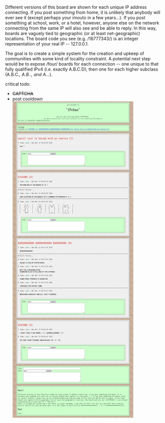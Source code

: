 Different versions of this board are shown for each unique IP address connecting. If you post something from home, it is unlikely that anybody will ever see it (except perhaps your imouto in a few years...). If you post something at school, work, or a hotel, however, anyone else on the network connecting from the same IP will also see and be able to reply. In this way, boards are vaguely tied to geographic (or at least net-geographic) locations. The board code you see (e.g. /16777343/) is an integer representation of your real IP -- 127.0.0.1.

The goal is to create a simple system for the creation and upkeep of communities with some kind of locality constraint. A potential next step would be to expose /four/ boards for each connection -- one unique to that fully qualified IPv4 (i.e. exactly A.B.C.D), then one for each higher subclass (A.B.C.*, A.B.*.*, and A.*.*.*).

critical todo:
* ~~CAPTCHA~~
* post cooldown
![example image](https://github.com/kurisufriend/IPchan/blob/master/static/imgs/example.png?raw=true)
